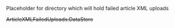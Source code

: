 Placeholder for directory which will hold failed article XML uploads

~~ArticleXMLFailedUploads:DataStore~~

